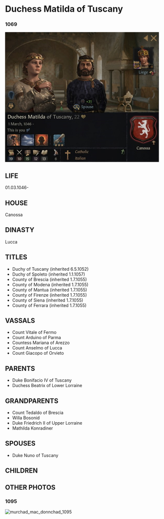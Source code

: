 # Duchess Matilda of Tuscany

### 1069

![matilda_bonifacio_canossa_1068](i/matilda_bonifacio_canossa_1068.jpg)

## LIFE

01.03.1046-

## HOUSE

Canossa

## DINASTY

Lucca

## TITLES 

- Duchy of Tuscany (inherited 6.5.1052)
- Duchy of Spoleto (inherited 1.1.1057)
- County of Brescia (inherited 1.7.1055)
- County of Modena (inherited 1.7.1055)
- County of Mantua (inherited 1.7.1055)
- County of Firenze (inherited 1.7.1055)
- County of Siena (inherited 1.7.1055)
- County of Ferrara  (inherited 1.7.1055)

## VASSALS

- Count Vitale of Fermo
- Count Arduino of Parma
- Countess Mariana of Arezzo
- Count Anselmo of Lucca
- Count Giacopo of Orvieto

## PARENTS

- Duke Bonifacio IV of Tuscany
- Duchess Beatrix of Lower Lorraine

## GRANDPARENTS

- Count Tedaldo of Brescia
- Willa Bosonid
- Duke Friedrich II of Upper Lorraine
- Mathilda Konradiner

## SPOUSES

- Duke Nuno of Tuscany

## CHILDREN

## OTHER PHOTOS

### 1095

![murchad_mac_donnchad_1095](i/murchad_mac_donnchad_1095.jpg)